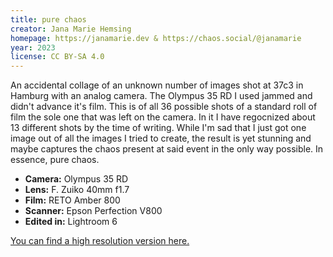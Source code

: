 ```yaml
---
title: pure chaos
creator: Jana Marie Hemsing
homepage: https://janamarie.dev & https://chaos.social/@janamarie
year: 2023
license: CC BY-SA 4.0
---
```


An accidental collage of an unknown number of images shot at 37c3 in Hamburg with an analog camera. The Olympus 35 RD I used jammed and didn't advance it's film. This is of all 36 possible shots of a standard roll of film the sole one that was left on the camera. In it I have regocnized about 13 different shots by the time of writing. While I'm sad that I just got one image out of all the images I tried to create, the result is yet stunning and maybe captures the chaos present at said event in the only way possible. In essence, pure chaos.

- **Camera:** Olympus 35 RD
- **Lens:** F. Zuiko 40mm f1.7
- **Film:** RETO Amber 800
- **Scanner:** Epson Perfection V800
- **Edited in:** Lightroom 6

[You can find a high resolution version here.](https://github.com/Jana-Marie/pure-chaos)
